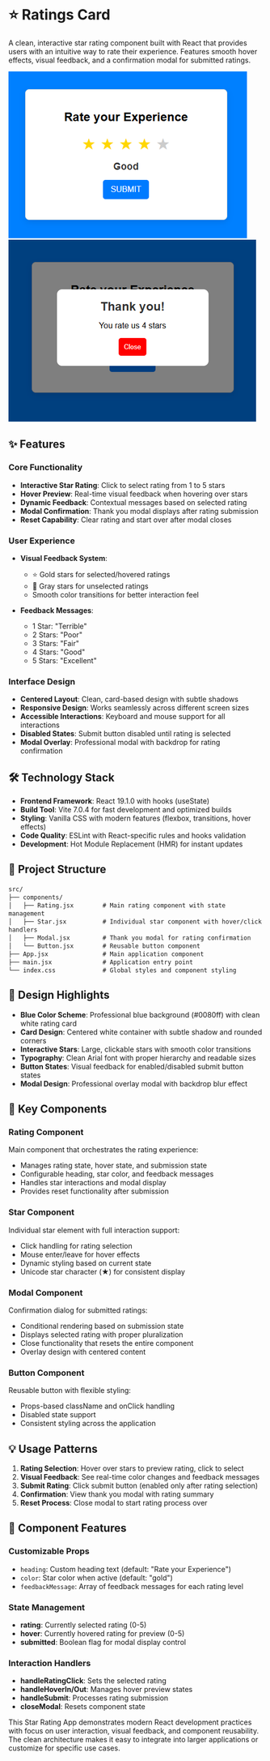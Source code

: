 # ⭐ Ratings Card

A clean, interactive star rating component built with React that provides users with an intuitive way to rate their experience. Features smooth hover effects, visual feedback, and a confirmation modal for submitted ratings.

![Star Rating App](ratings-ui.PNG)
![Star Rating App Feedback](ratings-ui-feedback.PNG)

## ✨ Features

### Core Functionality
- **Interactive Star Rating**: Click to select rating from 1 to 5 stars
- **Hover Preview**: Real-time visual feedback when hovering over stars
- **Dynamic Feedback**: Contextual messages based on selected rating
- **Modal Confirmation**: Thank you modal displays after rating submission
- **Reset Capability**: Clear rating and start over after modal closes

### User Experience
- **Visual Feedback System**: 
  - ⭐ Gold stars for selected/hovered ratings
  - 🔘 Gray stars for unselected ratings
  - Smooth color transitions for better interaction feel

- **Feedback Messages**:
  - 1 Star: "Terrible"
  - 2 Stars: "Poor" 
  - 3 Stars: "Fair"
  - 4 Stars: "Good"
  - 5 Stars: "Excellent"

### Interface Design
- **Centered Layout**: Clean, card-based design with subtle shadows
- **Responsive Design**: Works seamlessly across different screen sizes
- **Accessible Interactions**: Keyboard and mouse support for all interactions
- **Disabled States**: Submit button disabled until rating is selected
- **Modal Overlay**: Professional modal with backdrop for rating confirmation

## 🛠️ Technology Stack

- **Frontend Framework**: React 19.1.0 with hooks (useState)
- **Build Tool**: Vite 7.0.4 for fast development and optimized builds
- **Styling**: Vanilla CSS with modern features (flexbox, transitions, hover effects)
- **Code Quality**: ESLint with React-specific rules and hooks validation
- **Development**: Hot Module Replacement (HMR) for instant updates

## 📁 Project Structure

```
src/
├── components/
│   ├── Rating.jsx        # Main rating component with state management
│   ├── Star.jsx          # Individual star component with hover/click handlers
│   ├── Modal.jsx         # Thank you modal for rating confirmation
│   └── Button.jsx        # Reusable button component
├── App.jsx               # Main application component
├── main.jsx              # Application entry point
└── index.css             # Global styles and component styling
```

## 🎨 Design Highlights

- **Blue Color Scheme**: Professional blue background (#0080ff) with clean white rating card
- **Card Design**: Centered white container with subtle shadow and rounded corners
- **Interactive Stars**: Large, clickable stars with smooth color transitions
- **Typography**: Clean Arial font with proper hierarchy and readable sizes
- **Button States**: Visual feedback for enabled/disabled submit button states
- **Modal Design**: Professional overlay modal with backdrop blur effect

## 🚀 Key Components

### Rating Component
Main component that orchestrates the rating experience:
- Manages rating state, hover state, and submission state
- Configurable heading, star color, and feedback messages
- Handles star interactions and modal display
- Provides reset functionality after submission

### Star Component
Individual star element with full interaction support:
- Click handling for rating selection
- Mouse enter/leave for hover effects
- Dynamic styling based on current state
- Unicode star character (★) for consistent display

### Modal Component
Confirmation dialog for submitted ratings:
- Conditional rendering based on submission state
- Displays selected rating with proper pluralization
- Close functionality that resets the entire component
- Overlay design with centered content

### Button Component
Reusable button with flexible styling:
- Props-based className and onClick handling
- Disabled state support
- Consistent styling across the application

## 💡 Usage Patterns

1. **Rating Selection**: Hover over stars to preview rating, click to select
2. **Visual Feedback**: See real-time color changes and feedback messages
3. **Submit Rating**: Click submit button (enabled only after rating selection)
4. **Confirmation**: View thank you modal with rating summary
5. **Reset Process**: Close modal to start rating process over

## 🎯 Component Features

### Customizable Props
- `heading`: Custom heading text (default: "Rate your Experience")
- `color`: Star color when active (default: "gold")
- `feedbackMessage`: Array of feedback messages for each rating level

### State Management
- **rating**: Currently selected rating (0-5)
- **hover**: Currently hovered rating for preview (0-5)
- **submitted**: Boolean flag for modal display control

### Interaction Handlers
- **handleRatingClick**: Sets the selected rating
- **handleHoverIn/Out**: Manages hover preview states
- **handleSubmit**: Processes rating submission
- **closeModal**: Resets component state

This Star Rating App demonstrates modern React development practices with focus on user interaction, visual feedback, and component reusability. The clean architecture makes it easy to integrate into larger applications or customize for specific use cases.
